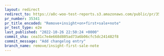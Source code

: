 ```yaml
---
layout: redirect
redirect_to: https://a8c-woo-test-reports.s3.amazonaws.com/public/pr/35341/e2e/index.html
pr_number: 35341
pr_title_encoded: "Remove+insight+on+first+sale+note"
pr_test_type: e2e
last_published: "2022-10-26 22:50:24 +0000"
commit_sha: cea31c7e4e668d805ad73a6b06cfc5dc241482f8
commit_message: "Add changelog entry"
branch_name: remove/insight-first-sale-note
---
```

